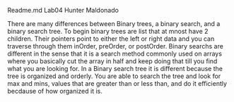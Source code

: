Readme.md
Lab04
Hunter Maldonado

There are many differences between Binary trees, a binary search, and a binary search tree. 
To begin binary trees are list that at mnost have 2 children. Their pointers point to either
the left or right data and you can traverse through them inOrder, preOrder, or postOrder.
Binary searchs are different in the sense that it is a search method commonly used on arrays where
you basically cut the array in half and keep doing that till you find what you are
looking for. 
In a Binary search tree it is different because the tree is organized and orderly. You are able
to search the tree and look for max and mins, values that are greater than or less than, and 
do it efficiently becdause of how organized it is.  
